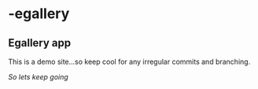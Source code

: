 # -egallery
## Egallery app
This is a demo site...so keep cool for any irregular commits and branching. 

*So lets keep going*
